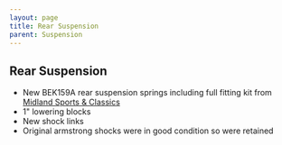 ```yaml
---
layout: page
title: Rear Suspension
parent: Suspension
---
```

## Rear Suspension

* New BEK159A rear suspension springs including full fitting kit from [Midland Sports & Classics](https://www.ebay.co.uk/itm/BEK159A-MGB-GT-1975-ON-REAR-LEAF-SPRINGS-BUSHES-AND-FITTINGS-KIT-BHH1767/183048609790)
* 1" lowering blocks
* New shock links
* Original armstrong shocks were in good condition so were retained

